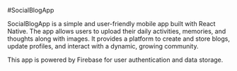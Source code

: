 #SocialBlogApp

SocialBlogApp is a simple and user-friendly mobile app built with React Native. The app allows users to upload their daily activities, memories, and thoughts along with images. It provides a platform to create and store blogs, update profiles, and interact with a dynamic, growing community.

This app is powered by Firebase for user authentication and data storage.

 
